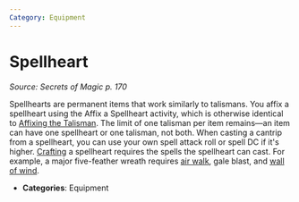 ```yaml
---
Category: Equipment
---
```

# Spellheart  
*Source: Secrets of Magic p. 170*  

Spellhearts are permanent items that work similarly to talismans. You affix a spellheart using the Affix a Spellheart activity, which is otherwise identical to [Affixing the Talisman](../actions/affix-a-talisman.md). The limit of one talisman per item remains—an item can have one spellheart or one talisman, not both. When casting a cantrip from a spellheart, you can use your own spell attack roll or spell DC if it's higher. [Crafting](../actions/craft.md) a spellheart requires the spells the spellheart can cast. For example, a major five-feather wreath requires [air walk](../../compendium/spells/air-walk.md), gale blast, and [wall of wind](../../compendium/spells/wall-of-wind.md).

- **Categories**: Equipment